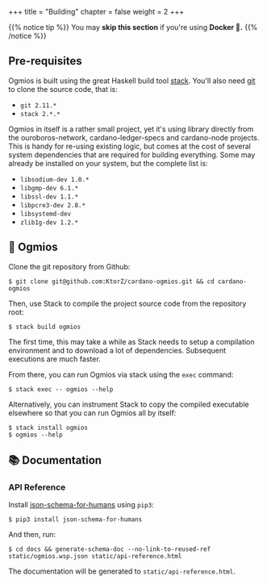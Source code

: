 +++
title = "Building"
chapter = false
weight = 2
+++

{{% notice tip %}}
You may **skip this section** if you're using **Docker 🐳.**
{{% /notice %}}

## Pre-requisites 

Ogmios is built using the great Haskell build tool [stack](https://docs.haskellstack.org/en/stable/README/). You'll also need [git](https://git-scm.com/) to clone the source code, that is:
- `git 2.11.*`
- `stack 2.*.*`

Ogmios in itself is a rather small project, yet it's using library directly from the ouroboros-network, cardano-ledger-specs and cardano-node projects. This is handy for re-using existing logic, but comes at the cost of several system dependencies that are required for building everything. Some may already be installed on your system, but the complete list is: 

- `libsodium-dev 1.0.*`
- `libgmp-dev 6.1.*`
- `libssl-dev 1.1.*`
- `libpcre3-dev 2.8.*`
- `libsystemd-dev` 
- `zlib1g-dev 1.2.*`

## 🔨  Ogmios

Clone the git repository from Github:

```console
$ git clone git@github.com:KtorZ/cardano-ogmios.git && cd cardano-ogmios
```

Then, use Stack to compile the project source code from the repository root:

```console
$ stack build ogmios
```

The first time, this may take a while as Stack needs to setup a compilation environment and to download a lot of dependencies. Subsequent executions are much faster.

From there, you can run Ogmios via stack using the `exec` command:

```console
$ stack exec -- ogmios --help
```

Alternatively, you can instrument Stack to copy the compiled executable elsewhere so that you can run Ogmios all by itself:

```console
$ stack install ogmios
$ ogmios --help
```

## 📚 Documentation

### API Reference

Install [json-schema-for-humans](https://github.com/coveooss/json-schema-for-humans) using `pip3`:

```console
$ pip3 install json-schema-for-humans
```

And then, run:

```console
$ cd docs && generate-schema-doc --no-link-to-reused-ref static/ogmios.wsp.json static/api-reference.html
```

The documentation will be generated to `static/api-reference.html`.

